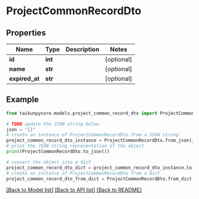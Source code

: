 # ProjectCommonRecordDto


## Properties

Name | Type | Description | Notes
------------ | ------------- | ------------- | -------------
**id** | **int** |  | [optional] 
**name** | **str** |  | [optional] 
**expired_at** | **str** |  | [optional] 

## Example

```python
from taikunpycore.models.project_common_record_dto import ProjectCommonRecordDto

# TODO update the JSON string below
json = "{}"
# create an instance of ProjectCommonRecordDto from a JSON string
project_common_record_dto_instance = ProjectCommonRecordDto.from_json(json)
# print the JSON string representation of the object
print(ProjectCommonRecordDto.to_json())

# convert the object into a dict
project_common_record_dto_dict = project_common_record_dto_instance.to_dict()
# create an instance of ProjectCommonRecordDto from a dict
project_common_record_dto_from_dict = ProjectCommonRecordDto.from_dict(project_common_record_dto_dict)
```
[[Back to Model list]](../README.md#documentation-for-models) [[Back to API list]](../README.md#documentation-for-api-endpoints) [[Back to README]](../README.md)


